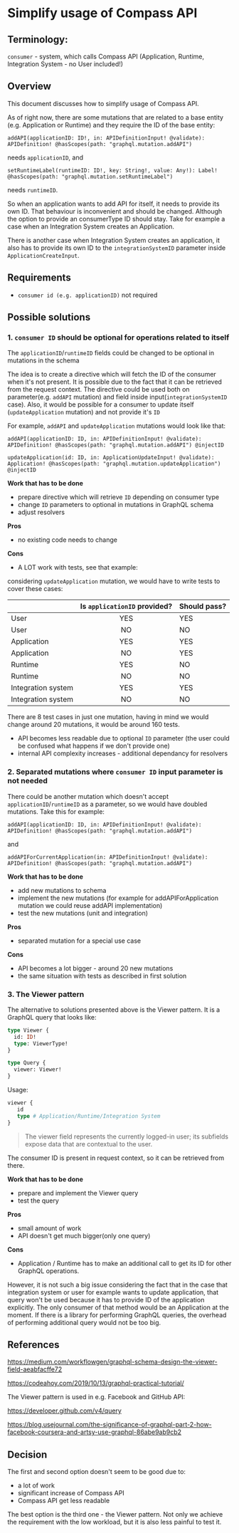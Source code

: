 # Simplify usage of Compass API

## Terminology:
`consumer` - system, which calls Compass API (Application, Runtime, Integration System - no User included!)

## Overview

This document discusses how to simplify usage of Compass API.

As of right now, there are some mutations that are related to a base entity (e.g. Application or Runtime) and they require the ID of the base entity:
 
`addAPI(applicationID: ID!, in: APIDefinitionInput! @validate): APIDefinition! @hasScopes(path: "graphql.mutation.addAPI")` 

needs `applicationID`, and

`setRuntimeLabel(runtimeID: ID!, key: String!, value: Any!): Label! @hasScopes(path: "graphql.mutation.setRuntimeLabel")`
 
 needs `runtimeID`.

So when an application wants to add API for itself, it needs to provide its own ID. That behaviour is inconvenient and should be changed.
Although the option to provide an consumerType ID should stay. Take for example a case when an Integration System creates an Application.

There is another case when Integration System creates an application, it also has to provide its own ID to the `integrationSystemID` parameter inside `ApplicationCreateInput`.


## Requirements
* `consumer id (e.g. applicationID)` not required

## Possible solutions

### 1. `consumer ID` should be optional for operations related to itself
 
The `applicationID`/`runtimeID` fields could be changed to be optional in mutations in the schema
 
The idea is to create a directive which will fetch the ID of the consumer when it's not present.
It is possible due to the fact that it can be retrieved from the request context.
The directive could be used both on parameter(e.g. `addAPI` mutation) and field inside input(`integrationSystemID` case).
Also, it would be possible for a consumer to update itself (`updateApplication` mutation) and not provide it's `ID`
 
For example, `addAPI` and `updateApplication` mutations would look like that:

`addAPI(applicationID: ID, in: APIDefinitionInput! @validate): APIDefinition! @hasScopes(path: "graphql.mutation.addAPI") @injectID`
 
`updateApplication(id: ID, in: ApplicationUpdateInput! @validate): Application! @hasScopes(path: "graphql.mutation.updateApplication") @injectID`
 
**Work that has to be done**
* prepare directive which will retrieve `ID` depending on consumer type
* change `ID` parameters to optional in mutations in GraphQL schema
* adjust resolvers

**Pros**
* no existing code needs to change

**Cons**
* A LOT work with tests, see that example: 

considering `updateApplication` mutation, we would have to write tests to cover these cases:

|                    | Is `applicationID` provided? | Should pass? |
|--------------------|:---------------:|--------------|
| User               | YES             | YES          |
| User               | NO              | NO           |
| Application        | YES             | YES          |
| Application        | NO              | YES          |
| Runtime            | YES             | NO           |
| Runtime            | NO              | NO           |
| Integration system | YES             | YES          |
| Integration system | NO              | NO           |

There are 8 test cases in just one mutation, having in mind we would change around 20 mutations, it would be around 160 tests. 

* API becomes less readable due to optional `ID` parameter (the user could be confused what happens if we don't provide one)
* internal API complexity increases - additional dependancy for resolvers 

### 2. Separated mutations where `consumer ID` input parameter is not needed
There could be another mutation which doesn't accept `applicationID`/`runtimeID` as a parameter, so we would have doubled mutations. Take this for example:

`addAPI(applicationID: ID, in: APIDefinitionInput! @validate): APIDefinition! @hasScopes(path: "graphql.mutation.addAPI")`

and 

`addAPIForCurrentApplication(in: APIDefinitionInput! @validate): APIDefinition! @hasScopes(path: "graphql.mutation.addAPI")`

**Work that has to be done**
* add new mutations to schema
* implement the new mutations (for example for addAPIForApplication mutation we could reuse addAPI implementation)
* test the new mutations (unit and integration)

**Pros**
* separated mutation for a special use case

**Cons**
* API becomes a lot bigger - around 20 new mutations
* the same situation with tests as described in first solution

### 3. The Viewer pattern
The alternative to solutions presented above is the Viewer pattern.
It is a GraphQL query that looks like:
```graphql
type Viewer {
  id: ID!
  type: ViewerType!
}

type Query {
  viewer: Viewer!
}
```
Usage:
```graphql
viewer {
   id 
   type # Application/Runtime/Integration System
}

```

> The viewer field represents the currently logged-in user; its subfields expose data that are contextual to the user.

The consumer ID is present in request context, so it can be retrieved from there.

**Work that has to be done**
* prepare and implement the Viewer query
* test the query

**Pros**
* small amount of work
* API doesn't get much bigger(only one query)

**Cons**
* Application / Runtime has to make an additional call to get its ID for other GraphQL operations. 

However, it is not such a big issue considering the fact that in the case that integration system or user for example wants to update application, that query won't be used because it has to provide ID of the application explicitly.
The only consumer of that method would be an Application at the moment. If there is a library for performing GraphQL queries, the overhead of performing additional query would not be too big. 

## References

https://medium.com/workflowgen/graphql-schema-design-the-viewer-field-aeabfacffe72

https://codeahoy.com/2019/10/13/graphql-practical-tutorial/

The Viewer pattern is used in e.g. Facebook and GitHub API:

https://developer.github.com/v4/query

https://blog.usejournal.com/the-significance-of-graphql-part-2-how-facebook-coursera-and-artsy-use-graphql-86abe9ab9cb2

## Decision

The first and second option doesn't seem to be good due to:
- a lot of work
- significant increase of Compass API
- Compass API get less readable

The best option is the third one - the Viewer pattern. Not only we achieve the requirement with the low workload, but it is also less painful to test it.
